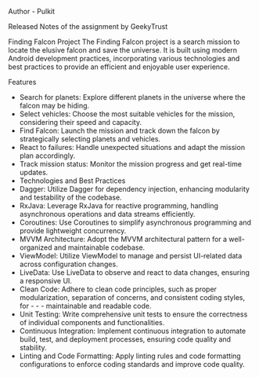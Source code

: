 Author - Pulkit 

Released Notes of the assignment by GeekyTrust

Finding Falcon Project
The Finding Falcon project is a search mission to locate the elusive falcon and save the universe. It is built using modern Android development practices, incorporating various technologies and best practices to provide an efficient and enjoyable user experience.

Features
- Search for planets: Explore different planets in the universe where the falcon may be hiding.
- Select vehicles: Choose the most suitable vehicles for the mission, considering their speed and capacity.
- Find Falcon: Launch the mission and track down the falcon by strategically selecting planets and vehicles.
- React to failures: Handle unexpected situations and adapt the mission plan accordingly.
- Track mission status: Monitor the mission progress and get real-time updates.
- Technologies and Best Practices
- Dagger: Utilize Dagger for dependency injection, enhancing modularity and testability of the codebase.
- RxJava: Leverage RxJava for reactive programming, handling asynchronous operations and data streams efficiently.
- Coroutines: Use Coroutines to simplify asynchronous programming and provide lightweight concurrency.
- MVVM Architecture: Adopt the MVVM architectural pattern for a well-organized and maintainable codebase.
- ViewModel: Utilize ViewModel to manage and persist UI-related data across configuration changes.
- LiveData: Use LiveData to observe and react to data changes, ensuring a responsive UI.
- Clean Code: Adhere to clean code principles, such as proper modularization, separation of concerns, and consistent coding styles, for - - - maintainable and readable code.
- Unit Testing: Write comprehensive unit tests to ensure the correctness of individual components and functionalities.
- Continuous Integration: Implement continuous integration to automate build, test, and deployment processes, ensuring code quality and stability.
- Linting and Code Formatting: Apply linting rules and code formatting configurations to enforce coding standards and improve code quality.
